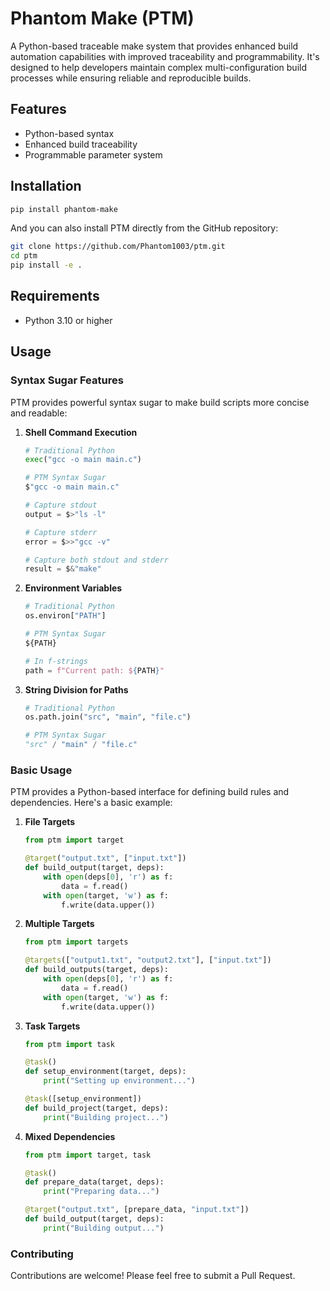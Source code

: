 # Phantom Make (PTM)

A Python-based traceable make system that provides enhanced build automation capabilities with improved traceability and programmability.
It's designed to help developers maintain complex multi-configuration build processes while ensuring reliable and reproducible builds.

## Features

- Python-based syntax
- Enhanced build traceability
- Programmable parameter system

## Installation

```bash
pip install phantom-make
```

And you can also install PTM directly from the GitHub repository:

```bash
git clone https://github.com/Phantom1003/ptm.git
cd ptm
pip install -e .
```


## Requirements

- Python 3.10 or higher

## Usage

### Syntax Sugar Features

PTM provides powerful syntax sugar to make build scripts more concise and readable:

1. **Shell Command Execution**
   ```python
   # Traditional Python
   exec("gcc -o main main.c")
   
   # PTM Syntax Sugar
   $"gcc -o main main.c"
   
   # Capture stdout
   output = $>"ls -l"
   
   # Capture stderr
   error = $>>"gcc -v"
   
   # Capture both stdout and stderr
   result = $&"make"
   ```

2. **Environment Variables**
   ```python
   # Traditional Python
   os.environ["PATH"]
   
   # PTM Syntax Sugar
   ${PATH}
   
   # In f-strings
   path = f"Current path: ${PATH}"
   ```

3. **String Division for Paths**
   ```python
   # Traditional Python
   os.path.join("src", "main", "file.c")
   
   # PTM Syntax Sugar
   "src" / "main" / "file.c"
   ```

### Basic Usage

PTM provides a Python-based interface for defining build rules and dependencies. Here's a basic example:

1. **File Targets**
   ```python
   from ptm import target
   
   @target("output.txt", ["input.txt"])
   def build_output(target, deps):
       with open(deps[0], 'r') as f:
           data = f.read()
       with open(target, 'w') as f:
           f.write(data.upper())
   ```

2. **Multiple Targets**
   ```python
   from ptm import targets
   
   @targets(["output1.txt", "output2.txt"], ["input.txt"])
   def build_outputs(target, deps):
       with open(deps[0], 'r') as f:
           data = f.read()
       with open(target, 'w') as f:
           f.write(data.upper())
   ```

3. **Task Targets**
   ```python
   from ptm import task
   
   @task()
   def setup_environment(target, deps):
       print("Setting up environment...")
   
   @task([setup_environment])
   def build_project(target, deps):
       print("Building project...")
   ```

4. **Mixed Dependencies**
   ```python
   from ptm import target, task
   
   @task()
   def prepare_data(target, deps):
       print("Preparing data...")
   
   @target("output.txt", [prepare_data, "input.txt"])
   def build_output(target, deps):
       print("Building output...")
   ```

### Contributing

Contributions are welcome! Please feel free to submit a Pull Request.
